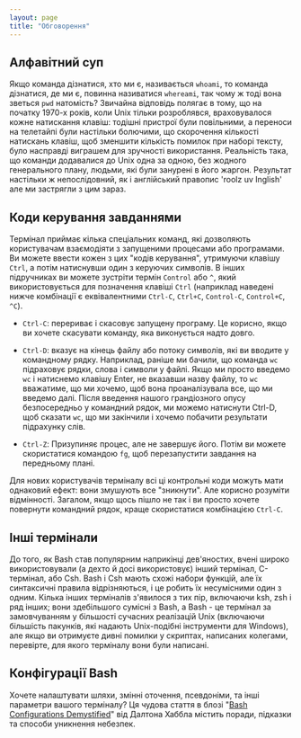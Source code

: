 ```yaml
---
layout: page
title: "Обговорення"
---
```

## Алфавітний суп

Якщо команда дізнатися, хто ми є, називається `whoami`, то команда дізнатися,
де ми є, повинна називатися `whereami`, так чому ж тоді вона зветься `pwd`
натомість? Звичайна відповідь полягає в тому, що на початку 1970-х років, коли Unix
тільки розроблявся, враховувалося кожне натискання клавіш: тодішні пристрої
були повільними, а переноси на телетайпі були настільки болючими, що скорочення
кількості натискань клавіш, щоб зменшити кількість помилок при наборі тексту, було
насправді виграшем для зручності використання. Реальність така, що команди додавалися до
Unix одна за одною, без жодного генерального плану, людьми, які були занурені в
його жаргон. Результат настільки ж непослідовний, як і англійський правопис 'roolz uv Inglish'
але ми застрягли з цим зараз.

## Коди керування завданнями

Термінал приймає кілька спеціальних команд, які дозволяють користувачам взаємодіяти
з запущеними процесами або програмами. Ви можете ввести кожен з цих
"кодів керування", утримуючи клавішу `Ctrl`, а потім натиснувши один
з керуючих символів. В інших підручниках ви можете зустріти термін
`Control` або `^`, який використовується для позначення клавіші `Ctrl` (наприклад
наведені нижче комбінації є еквівалентними `Ctrl-C`, `Ctrl+C`, `Control-C`, `Control+C`, `^C`).

*   `Ctrl-C`:
    перериває і скасовує запущену програму.
    Це корисно, якщо ви хочете скасувати команду, яка виконується надто довго.

*   `Ctrl-D`:
    вказує на кінець файлу або потоку символів, які ви вводите у командному рядку.
    Наприклад, раніше ми бачили, що команда `wc` підраховує рядки, слова і символи у файлі.
    Якщо ми просто введемо `wc` і натиснемо клавішу Enter, не вказавши назву файлу,
    то `wc` вважатиме, що ми хочемо, щоб вона проаналізувала все, що ми введемо далі.
    Після введення нашого грандіозного опусу безпосередньо у командний рядок,
    ми можемо натиснути Ctrl-D, щоб сказати `wc`, що ми закінчили
    і хочемо побачити результати підрахунку слів.

*   `Ctrl-Z`:
    Призупиняє процес, але не завершує його.
    Потім ви можете скористатися командою `fg`, щоб перезапустити завдання на передньому плані.

Для нових користувачів терміналу всі ці контрольні коди можуть мати
однаковий ефект: вони змушують все "зникнути". Але корисно
розуміти відмінності. Загалом, якщо щось пішло не так
і ви просто хочете повернути командний рядок, краще скористатися комбінацією
`Ctrl-C`.

## Інші термінали

До того, як Bash став популярним наприкінці дев'яностих, вчені широко
використовували (а дехто й досі використовує) інший термінал, C-термінал, або Csh. Bash і Csh
мають схожі набори функцій, але їх синтаксичні правила відрізняються, і
це робить їх несумісними один з одним. Кілька інших терміналів
з'явилося з тих пір, включаючи ksh, zsh і ряд інших; вони
здебільшого сумісні з Bash, а Bash - це термінал за замовчуванням у більшості
сучасних реалізацій Unix (включаючи більшість пакунків, які надають
Unix-подібні інструменти для Windows), але якщо ви отримуєте дивні помилки у
скриптах, написаних колегами, перевірте, для якого терміналу
вони були написані.

## Конфігурації Bash

Хочете налаштувати шляхи, змінні оточення, псевдоніми,
та інші параметри вашого терміналу?
Ця чудова стаття в блозі "[Bash Configurations Demystified][bash-demystified]"
від Далтона Хаббла
містить поради, підказки та способи уникнення небезпек.

[bash-demystified]: https://blog.dghubble.io/posts/.bashprofile-.profile-and-.bashrc-conventions/

